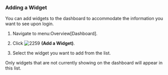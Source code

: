 ### Adding a Widget

You can add widgets to the dashboard to accommodate the information you
want to see upon login.

1.  Navigate to menu:Overview\[Dashboard\].

2.  Click ![2259](../images/2259.png) **(Add a Widget)**.

3.  Select the widget you want to add from the list.

<div class="note">

Only widgets that are not currently showing on the dashboard will appear
in this list.

</div>
